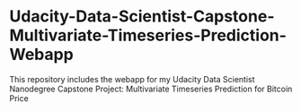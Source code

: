 # Udacity-Data-Scientist-Capstone-Multivariate-Timeseries-Prediction-Webapp
This repository includes the webapp for my Udacity Data Scientist Nanodegree Capstone Project: Multivariate Timeseries Prediction for Bitcoin Price
